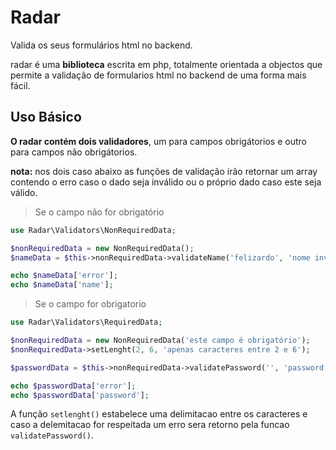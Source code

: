 # Radar
Valida os seus formulários html no backend.

radar é uma **biblioteca** escrita em php, totalmente orientada a objectos que permite a validação de formularios html no backend de uma forma mais fácil.

## Uso Básico
**O radar contém dois validadores**, um para campos obrigátorios e outro para campos não obrigátorios.

**nota:** nos dois caso abaixo as funções de validação irão retornar um array contendo o erro caso o dado seja inválido ou o próprio dado caso este seja válido.

> Se o campo não for obrigatório

```php
use Radar\Validators\NonRequiredData;

$nonRequiredData = new NonRequiredData();
$nameData = $this->nonRequiredData->validateName('felizardo', 'nome invalido');

echo $nameData['error'];
echo $nameData['name'];
```

> Se o campo for obrigatorio
```php
use Radar\Validators\RequiredData;

$nonRequiredData = new NonRequiredData('este campo é obrigatório');
$nonRequiredData->setLenght(2, 6, 'apenas caracteres entre 2 e 6');

$passwordData = $this->nonRequiredData->validatePassword('', 'password invalida');

echo $passwordData['error'];
echo $passwordData['password'];
```

A função `setlenght()` estabelece uma delimitacao entre os caracteres e caso a delemitacao for respeitada um erro sera retorno pela funcao `validatePassword()`.
